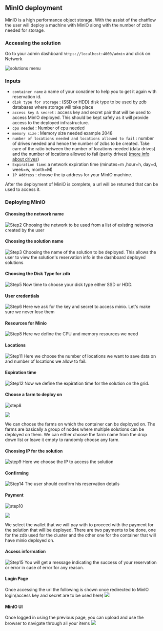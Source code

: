 ## MinIO deployment

MinIO is a high performance object storage. With the assist of the chatflow the user will deploy a machine with MinIO along with the number of zdbs needed for storage.

### Accessing the solution

Go to your admin dashboard `https://localhost:4000/admin` and click on Network

![solutions menu](adminmenu.png)


### Inputs

- `container name` a name of your conatiner to help you to get it again with reservation id.
- `disk type for storage` : (SSD or HDD) disk type to be used by zdb databases where storage will take place
- `access key & secret` : access key and secret pair that will be used to access MinIO deployed. This should be kept safely as it will provide access to the deployed infrastructure.
- `cpu needed` : Number of cpu needed
- `memory size` : Memory size needed example 2048
- `number of locations needed and locations allowed to fail` : number of drives needed and hence the number of zdbs to be created. Take care of the ratio between the number of locations needed (data drives) and the number of locations allowed to fail (parity drives) ([more info about drives](https://docs.min.io/docs/minio-erasure-code-quickstart-guide.html))
- `Expiration time`: a network expiration time (minutes=m ,hour=h, day=d, week=w, month=M)
- `IP Address` : choose the ip address for your MinIO machine.


After the deployment of MinIO is complete,  a url will be returned that can be used to access it.

### Deploying MinIO


#### Choosing the network name

![Step2](./img/minio2.png)
Choosing the network to be used from a list of existing networks created by the user

#### Choosing the solution name


![Step3](./img/minio3.png)
Choosing the name of the solution to be deployed. This allows the user to view the solution's reservation info in the dashboard deployed solutions

#### Choosing the Disk Type for zdb

![Step5](./img/minio5.png)
Now time to choose your disk type either SSD or HDD.


#### User credentials

![Step6](./img/minio6.png)
Here we ask for the key and secret to access minio. Let's make sure we never lose them

#### Resources for Minio

![Step8](./img/minio9.png)
Here we define the CPU and memory resources we need

#### Locations

![Step11](./img/minio11.png)
Here we choose the number of locations we want to save data on and number of locations we allow to fail.

#### Expiration time

![Step12](./img/minio13.png)
Now we define the expiration time for the solution on the grid.

#### Choose a farm to deploy on

![step8](./img/minio_farms_zdb.png)

![](./img/minio_farms_container.png)

We can choose the farms on which the container can be deployed on. The farms are basically a group of nodes where multiple solutions can be deployed on them. We can either choose the farm name from the drop down list or leave it empty to randomly choose any farm.

#### Choosing IP for the solution

![step9](./img/minio14.png)
Here we choose the IP to access the solution

#### Confirming

![Step14](./img/minio15.png)
The user should confirm his reservation details

#### Payment

![step10](./img/minio_payment_zdb.png)

![](./img/minio_payment_container.png)

We select the wallet that we will pay with to proceed with the payment for the solution that will be deployed. There are two payments to be done, one for the zdb used for the cluster and the other one for the container that will have minio deployed on.

#### Access information
![Step15](./img/minio16.png)
You will get a message indicating the success of your reservation or error in case of error for any reason.

#### Login Page

Once accessing the url the following is shown once redirected to MinIO login(access key and secret are to be used here)
![](./img/login.png)

#### MinIO UI

Once logged in using the previous page, you can upload and use the browser to navigate through all your items
![](./img/upload.png)


